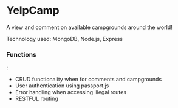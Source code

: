 # YelpCamp
A view and comment on available campgrounds around the world!


Technology used: MongoDB, Node.js, Express

<h3>Functions</h3>:
<ul>
  <li>CRUD functionality when for comments and campgrounds</li>
  <li>User authentication using passport.js</li>
  <li>Error handling when accessing illegal routes</li>
  <li>RESTFUL routing</li>
 <ul>

